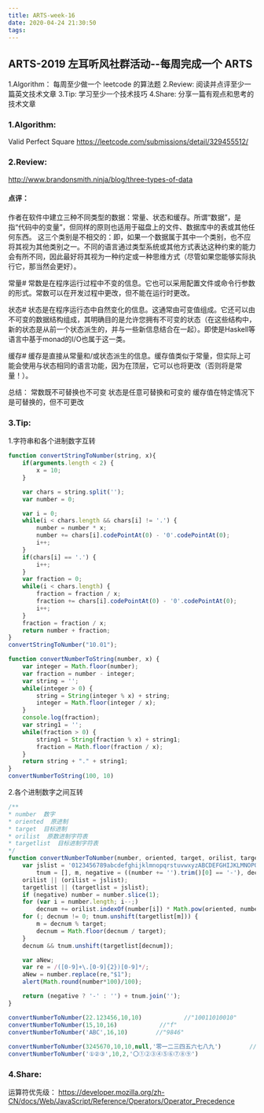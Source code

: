 ```yaml
---
title: ARTS-week-16
date: 2020-04-24 21:30:50
tags:
---
```


## ARTS-2019 左耳听风社群活动--每周完成一个 ARTS
1.Algorithm： 每周至少做一个 leetcode 的算法题
2.Review: 阅读并点评至少一篇英文技术文章
3.Tip: 学习至少一个技术技巧
4.Share: 分享一篇有观点和思考的技术文章

### 1.Algorithm:

Valid Perfect Square https://leetcode.com/submissions/detail/329455512/

### 2.Review:

http://www.brandonsmith.ninja/blog/three-types-of-data

#### 点评：

作者在软件中建立三种不同类型的数据：常量、状态和缓存。所谓“数据”，是指“代码中的变量”，但同样的原则也适用于磁盘上的文件、数据库中的表或其他任何东西。
这三个类别是不相交的：即，如果一个数据属于其中一个类别，也不应将其视为其他类别之一。不同的语言通过类型系统或其他方式表达这种约束的能力会有所不同，因此最好将其视为一种约定或一种思维方式（尽管如果您能够实际执行它，那当然会更好）。

常量#
常数是在程序运行过程中不变的信息。它也可以采用配置文件或命令行参数的形式。常数可以在开发过程中更改，但不能在运行时更改。

状态#
状态是在程序运行态中自然变化的信息。这通常由可变值组成。它还可以由不可变的数据结构组成，其明确目的是允许您拥有不可变的状态（在这些结构中，新的状态是从前一个状态派生的，并与一些新信息结合在一起）。即使是Haskell等语言中基于monad的I/O也属于这一类。

缓存#
缓存是直接从常量和/或状态派生的信息。缓存值类似于常量，但实际上可能会使用与状态相同的语言功能，因为在顶层，它可以也将更改（否则将是常量！）。

总结：
常数既不可替换也不可变
状态是任意可替换和可变的
缓存值在特定情况下是可替换的，但不可更改

### 3.Tip:

1.字符串和各个进制数字互转

``` javascript
function convertStringToNumber(string, x){
	if(arguments.length < 2) {
		x = 10;
	}

	var chars = string.split('');
	var number = 0;

	var i = 0;
	while(i < chars.length && chars[i] != '.') {
		number = number * x;
		number += chars[i].codePointAt(0) - '0'.codePointAt(0);
		i++;
	}
	if(chars[i] == '.') {
		i++;
	}
	var fraction = 0;
	while(i < chars.length) {
		fraction = fraction / x;
		fraction += chars[i].codePointAt(0) - '0'.codePointAt(0);
		i++;
	}
	fraction = fraction / x;
	return number + fraction;
}
convertStringToNumber("10.01");

function convertNumberToString(number, x) {
	var integer = Math.floor(number);
	var fraction = number - integer;
	var string = '';
	while(integer > 0) {
		string = String(integer % x) + string;
		integer = Math.floor(integer / x); 
	}
	console.log(fraction);
	var string1 = '';
	while(fraction > 0) {
		string1 = String(fraction % x) + string1;
		fraction = Math.floor(fraction / x); 
	}
	return string + "." + string1;
}
convertNumberToString(100, 10)

```

2.各个进制数字之间互转

``` javascript
/**
* number  数字
* oriented  原进制
* target  目标进制
* orilist  原数进制字符表
* targetlist  目标进制字符表
*/
function convertNumberToNumber(number, oriented, target, orilist, targetlist) {
	var jslist = '0123456789abcdefghijklmnopqrstuvwxyzABCDEFGHIJKLMNOPQRSTUVWXYZ',
		tnum = [], m, negative = ((number += '').trim()[0] == '-'), decnum = 0;
	orilist || (orilist = jslist);
	targetlist || (targetlist = jslist);
	if (negative) number = number.slice(1);
	for (var i = number.length; i--;)
		decnum += orilist.indexOf(number[i]) * Math.pow(oriented, number.length - i - 1);
	for (; decnum != 0; tnum.unshift(targetlist[m])) {
		m = decnum % target;
		decnum = Math.floor(decnum / target);
	}
	decnum && tnum.unshift(targetlist[decnum]);

	var aNew;
	var re = /([0-9]+\.[0-9]{2})[0-9]*/;
	aNew = number.replace(re,"$1");
	alert(Math.round(number*100)/100);

	return (negative ? '-' : '') + tnum.join('');
}

convertNumberToNumber(22.123456,10,10)            //"10011010010"
convertNumberToNumber(15,10,16)            //"f"
convertNumberToNumber('ABC',16,10)        //"9846"
 
convertNumberToNumber(3245670,10,10,null,'零一二三四五六七八九')        //"三二四五六七零"
convertNumberToNumber('①②③',10,2,'〇①②③④⑤⑥⑦⑧⑨')                    //"1111011"

```

### 4.Share:

运算符优先级： 
https://developer.mozilla.org/zh-CN/docs/Web/JavaScript/Reference/Operators/Operator_Precedence

